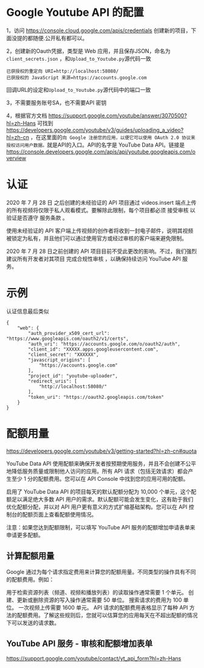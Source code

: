 # Google Youtube API 的配置

1，访问 https://console.cloud.google.com/apis/credentials 创建新的项目，下面没提的都随便.公开私有都可以。

2，创建新的Oauth凭据，类型是 Web 应用，并且保存JSON，命名为 ``client_secrets.json`` ，和``Upload_to_Youtube.py``源代码一致

```
已获授权的重定向 URI=http://localhost:58080/ 
已获授权的 JavaScript 来源=https://accounts.google.com
```
回调URL的设定和``Upload_to_Youtube.py``源代码中的端口一致

3，不需要服务账号SA，也不需要API 密钥

4，根据官方文档 https://support.google.com/youtube/answer/3070500?hl=zh-Hans 可找到 https://developers.google.com/youtube/v3/guides/uploading_a_video?hl=zh-cn ，在这里面的``向 Google 注册您的应用，以便它可以使用 OAuth 2.0 协议来授权访问用户数据。``就是API的入口。API的名字是 YouTube Data API。链接是 https://console.developers.google.com/apis/api/youtube.googleapis.com/overview

# 认证

2020 年 7 月 28 日 之后创建的未经验证的 API 项目通过 videos.insert 端点上传的所有视频将仅限于私人观看模式。要解除此限制，每个项目都必须 接受审核 以验证是否遵守 服务条款 。

使用未经验证的 API 客户端上传视频的创作者将收到一封电子邮件，说明其视频被锁定为私有，并且他们可以通过使用官方或经过审核的客户端来避免限制。

2020 年 7 月 28 日之前创建的 API 项目目前不受此更改的影响。不过，我们强烈建议所有开发者对其项目 完成合规性审核 ，以确保持续访问 YouTube API 服务。

# 示例

认证信息最后类似

```
{
    "web": {
        "auth_provider_x509_cert_url": "https://www.googleapis.com/oauth2/v1/certs",
        "auth_uri": "https://accounts.google.com/o/oauth2/auth",
        "client_id": "XXXXX.apps.googleusercontent.com",
        "client_secret": "XXXXXX",
        "javascript_origins": [
            "https://accounts.google.com"
        ],
        "project_id": "youtube-uploader",
        "redirect_uris": [
            "http://localhost:58080/"
        ],
        "token_uri": "https://oauth2.googleapis.com/token"
    }
}

```

# 配额用量

https://developers.google.com/youtube/v3/getting-started?hl=zh-cn#quota


YouTube Data API 使用配额来确保开发者按预期使用服务，并且不会创建不公平地降低服务质量或限制他人访问的应用。所有 API 请求（包括无效请求）都会产生至少 1 分的配额费用。您可以在 API Console 中找到您的应用可用的配额。

启用了 YouTube Data API 的项目每天的默认配额分配为 10,000 个单元，这个配额足以满足绝大多数 API 用户的需求。默认配额可能会发生变化，这有助于我们优化配额分配，并以对 API 用户更有意义的方式扩缩基础架构。您可以在 API 控制台的配额页面上查看配额使用情况。

注意：如果您达到配额限制，可以填写 YouTube API 服务的配额增加申请表单来申请更多配额。

## 计算配额用量

Google 通过为每个请求指定费用来计算您的配额用量。不同类型的操作具有不同的配额费用。例如：

用于检索资源列表（频道、视频和播放列表）的读取操作通常需要 1 个单元。
创建、更新或删除资源的写入操作通常需要 50 单位。
搜索请求的费用为 100 单位。
一次视频上传需要 1600 单元。
API 请求的配额费用表格显示了每种 API 方法的配额费用。了解这些规则后，您就可以估算您的应用每天在不超出配额的情况下可以发送的请求数。

## YouTube API 服务 - 审核和配额增加表单

https://support.google.com/youtube/contact/yt_api_form?hl=zh-Hans
